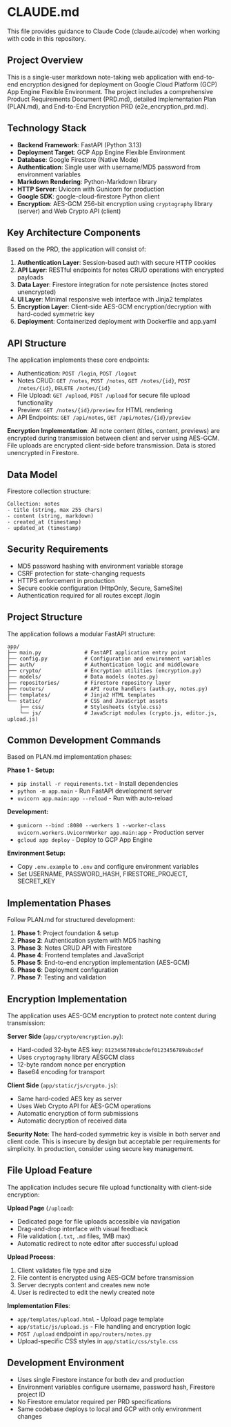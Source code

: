 # CLAUDE.md

This file provides guidance to Claude Code (claude.ai/code) when working with code in this repository.

## Project Overview

This is a single-user markdown note-taking web application with end-to-end encryption designed for deployment on Google Cloud Platform (GCP) App Engine Flexible Environment. The project includes a comprehensive Product Requirements Document (PRD.md), detailed Implementation Plan (PLAN.md), and End-to-End Encryption PRD (e2e_encryption_prd.md).

## Technology Stack

- **Backend Framework**: FastAPI (Python 3.13)
- **Deployment Target**: GCP App Engine Flexible Environment
- **Database**: Google Firestore (Native Mode)
- **Authentication**: Single user with username/MD5 password from environment variables
- **Markdown Rendering**: Python-Markdown library
- **HTTP Server**: Uvicorn with Gunicorn for production
- **Google SDK**: google-cloud-firestore Python client
- **Encryption**: AES-GCM 256-bit encryption using `cryptography` library (server) and Web Crypto API (client)

## Key Architecture Components

Based on the PRD, the application will consist of:

1. **Authentication Layer**: Session-based auth with secure HTTP cookies
2. **API Layer**: RESTful endpoints for notes CRUD operations with encrypted payloads
3. **Data Layer**: Firestore integration for note persistence (notes stored unencrypted)
4. **UI Layer**: Minimal responsive web interface with Jinja2 templates
5. **Encryption Layer**: Client-side AES-GCM encryption/decryption with hard-coded symmetric key
6. **Deployment**: Containerized deployment with Dockerfile and app.yaml

## API Structure

The application implements these core endpoints:
- Authentication: `POST /login`, `POST /logout`
- Notes CRUD: `GET /notes`, `POST /notes`, `GET /notes/{id}`, `POST /notes/{id}`, `DELETE /notes/{id}`
- File Upload: `GET /upload`, `POST /upload` for secure file upload functionality
- Preview: `GET /notes/{id}/preview` for HTML rendering
- API Endpoints: `GET /api/notes`, `GET /api/notes/{id}/preview`

**Encryption Implementation**: All note content (titles, content, previews) are encrypted during transmission between client and server using AES-GCM. File uploads are encrypted client-side before transmission. Data is stored unencrypted in Firestore.

## Data Model

Firestore collection structure:
```
Collection: notes
- title (string, max 255 chars)
- content (string, markdown)
- created_at (timestamp)
- updated_at (timestamp)
```

## Security Requirements

- MD5 password hashing with environment variable storage
- CSRF protection for state-changing requests
- HTTPS enforcement in production
- Secure cookie configuration (HttpOnly, Secure, SameSite)
- Authentication required for all routes except /login

## Project Structure

The application follows a modular FastAPI structure:
```
app/
├── main.py              # FastAPI application entry point
├── config.py            # Configuration and environment variables
├── auth/                # Authentication logic and middleware
├── crypto/              # Encryption utilities (encryption.py)
├── models/              # Data models (notes.py)
├── repositories/        # Firestore repository layer
├── routers/             # API route handlers (auth.py, notes.py)
├── templates/           # Jinja2 HTML templates
└── static/              # CSS and JavaScript assets
    ├── css/             # Stylesheets (style.css)
    └── js/              # JavaScript modules (crypto.js, editor.js, upload.js)
```

## Common Development Commands

Based on PLAN.md implementation phases:

**Phase 1 - Setup:**
- `pip install -r requirements.txt` - Install dependencies
- `python -m app.main` - Run FastAPI development server
- `uvicorn app.main:app --reload` - Run with auto-reload

**Development:**
- `gunicorn --bind :8080 --workers 1 --worker-class uvicorn.workers.UvicornWorker app.main:app` - Production server
- `gcloud app deploy` - Deploy to GCP App Engine

**Environment Setup:**
- Copy `.env.example` to `.env` and configure environment variables
- Set USERNAME, PASSWORD_HASH, FIRESTORE_PROJECT, SECRET_KEY

## Implementation Phases

Follow PLAN.md for structured development:
1. **Phase 1**: Project foundation & setup
2. **Phase 2**: Authentication system with MD5 hashing
3. **Phase 3**: Notes CRUD API with Firestore
4. **Phase 4**: Frontend templates and JavaScript
5. **Phase 5**: End-to-end encryption implementation (AES-GCM)
6. **Phase 6**: Deployment configuration
7. **Phase 7**: Testing and validation

## Encryption Implementation

The application uses AES-GCM encryption to protect note content during transmission:

**Server Side** (`app/crypto/encryption.py`):
- Hard-coded 32-byte AES key: `0123456789abcdef0123456789abcdef`
- Uses `cryptography` library AESGCM class
- 12-byte random nonce per encryption
- Base64 encoding for transport

**Client Side** (`app/static/js/crypto.js`):
- Same hard-coded AES key as server
- Uses Web Crypto API for AES-GCM operations
- Automatic encryption of form submissions
- Automatic decryption of received data

**Security Note**: The hard-coded symmetric key is visible in both server and client code. This is insecure by design but acceptable per requirements for simplicity. In production, consider using secure key management.

## File Upload Feature

The application includes secure file upload functionality with client-side encryption:

**Upload Page** (`/upload`):
- Dedicated page for file uploads accessible via navigation
- Drag-and-drop interface with visual feedback
- File validation (`.txt`, `.md` files, 1MB max)
- Automatic redirect to note editor after successful upload

**Upload Process**:
1. Client validates file type and size
2. File content is encrypted using AES-GCM before transmission
3. Server decrypts content and creates new note
4. User is redirected to edit the newly created note

**Implementation Files**:
- `app/templates/upload.html` - Upload page template
- `app/static/js/upload.js` - File handling and encryption logic
- `POST /upload` endpoint in `app/routers/notes.py`
- Upload-specific CSS styles in `app/static/css/style.css`

## Development Environment

- Uses single Firestore instance for both dev and production
- Environment variables configure username, password hash, Firestore project ID
- No Firestore emulator required per PRD specifications
- Same codebase deploys to local and GCP with only environment changes